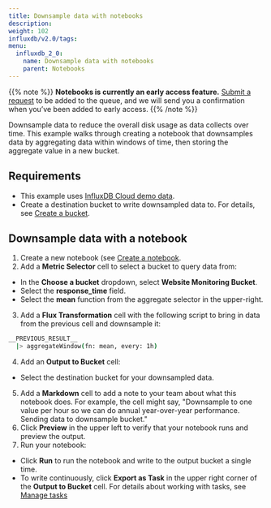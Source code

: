 ```yaml
---
title: Downsample data with notebooks
description:
weight: 102
influxdb/v2.0/tags:
menu:
  influxdb_2_0:
    name: Downsample data with notebooks
    parent: Notebooks
---
```

{{% note %}}
**Notebooks is currently an early access feature.**
[Submit a request](https://w2.influxdata.com/notebooks-early-access/ ) to be added to the queue, and we will send you a confirmation when you’ve been added to early access.
{{% /note %}}

Downsample data to reduce the overall disk usage as data collects over time. This example walks through creating a notebook that downsamples data by aggregating data within windows of time, then storing the aggregate value in a new bucket.

## Requirements

- This example uses [InfluxDB Cloud demo data](/influxdb/cloud/reference/sample-data/#influxdb-cloud-demo-data).
- Create a destination bucket to write downsampled data to. For details, see [Create a bucket](/influxdb/cloud/organizations/buckets/create-bucket/).

## Downsample data with a notebook

1. Create a new notebook (see [Create a notebook](/influxdb/cloud/notebooks/create-notebook/).
2. Add a **Metric Selector** cell to select a bucket to query data from:
  - In the **Choose a bucket** dropdown, select **Website Monitoring Bucket**.
  - Select the **response_time** field.
  - Select the **mean** function from the aggregate selector in the upper-right.
3. Add a **Flux Transformation** cell with the following script to bring in data from the previous cell and downsample it:
  ```sh
  __PREVIOUS_RESULT__
    |> aggregateWindow(fn: mean, every: 1h)
  ```
4. Add an **Output to Bucket** cell:
  - Select the destination bucket for your downsampled data.
5. Add a **Markdown** cell to add a note to your team about what this notebook does. For example, the cell might say, "Downsample to one value per hour so we can do annual year-over-year performance. Sending data to downsample bucket."
5. Click **Preview** in the upper left to verify that your notebook runs and preview the output.
6. Run your notebook:
  - Click **Run** to run the notebook and write to the output bucket a single time.
  - To write continuously, click **Export as Task** in the upper right corner of the **Output to Bucket** cell. For details about working with tasks, see [Manage tasks](/influxdb/cloud/process-data/manage-tasks/)
